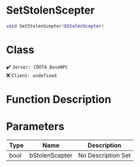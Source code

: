# SetStolenScepter
```lua
void SetStolenScepter(bStolenScepter)
```
# Class
✔️ `Server: CDOTA_BaseNPC`  
❌ `Client: undefined`  

# Function Description

# Parameters
Type|Name|Description
--|--|--
bool|bStolenScepter|No Description Set

